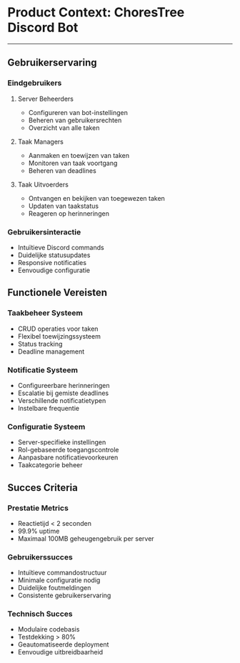 # Product Context: ChoresTree Discord Bot

---

## Gebruikerservaring

### Eindgebruikers
1. Server Beheerders
   - Configureren van bot-instellingen
   - Beheren van gebruikersrechten
   - Overzicht van alle taken

2. Taak Managers
   - Aanmaken en toewijzen van taken
   - Monitoren van taak voortgang
   - Beheren van deadlines

3. Taak Uitvoerders
   - Ontvangen en bekijken van toegewezen taken
   - Updaten van taakstatus
   - Reageren op herinneringen

### Gebruikersinteractie
- Intuïtieve Discord commands
- Duidelijke statusupdates
- Responsive notificaties
- Eenvoudige configuratie

## Functionele Vereisten

### Taakbeheer Systeem
- CRUD operaties voor taken
- Flexibel toewijzingssysteem
- Status tracking
- Deadline management

### Notificatie Systeem
- Configureerbare herinneringen
- Escalatie bij gemiste deadlines
- Verschillende notificatietypen
- Instelbare frequentie

### Configuratie Systeem
- Server-specifieke instellingen
- Rol-gebaseerde toegangscontrole
- Aanpasbare notificatievoorkeuren
- Taakcategorie beheer

## Succes Criteria

### Prestatie Metrics
- Reactietijd < 2 seconden
- 99.9% uptime
- Maximaal 100MB geheugengebruik per server

### Gebruikerssucces
- Intuïtieve commandostructuur
- Minimale configuratie nodig
- Duidelijke foutmeldingen
- Consistente gebruikerservaring

### Technisch Succes
- Modulaire codebasis
- Testdekking > 80%
- Geautomatiseerde deployment
- Eenvoudige uitbreidbaarheid